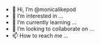 - 👋 Hi, I’m @monicalikepod
- 👀 I’m interested in ...
- 🌱 I’m currently learning ...
- 💞️ I’m looking to collaborate on ...
- 📫 How to reach me ...

<!---
monicalikepod/monicalikepod is a ✨ special ✨ repository because its `README.md` (this file) appears on your GitHub profile.
You can click the Preview link to take a look at your changes.
--->

